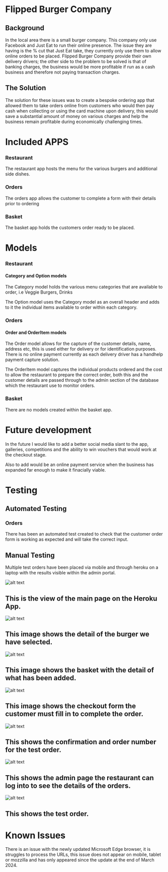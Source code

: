 

# Flipped Burger Company 

## Background

In the local area there is a small burger company. This company only use Facebook and Just Eat to run their online presence. The issue they are having is the % cut that Just Eat take, they currently only use them to allow online orders to be placed. Flipped Burger Company provide their own delivery drivers; the other side to the problem to be solved is that of banking charges, the business would be more profitable if run as a cash business and therefore not paying transaction charges.

## The Solution

The solution for these issues was to create a bespoke ordering app that allowed them to take orders online from customers who would then pay cash when collecting or using the card machine upon delivery, this would save a substantial amount of money on various charges and help the business remain profitable during economically challenging times.

# Included APPS

### Restaurant 

The restaurant app hosts the menu for the various burgers and additional side dishes.

### Orders

The orders app allows the customer to complete a form with their details prior to ordering
### Basket

The basket app holds the customers order ready to be placed.

# Models

### Restaurant

#### Category and Option models

The Category model holds the various menu categories that are available to order, i.e Veggie Burgers, Drinks

The Option model uses the Category model as an overall header and adds to it the individual items available to order within each category.

### Orders

#### Order and OrderItem models

The Order model allows for the capture of the customer details, name, address etc, this is used either for delivery or for identification purposes. There is no online payment currently as each delivery driver has a handhelp payment capture solution.

The OrderItem model captures the individual products ordered and the cost to allow the restaurant to prepare the correct order, both this and the customer details are passed through to the admin section of the database which the restaurant use to monitor orders.

### Basket

There are no models created within the basket app.



# Future development

In the future I would like to add a better social media slant to the app, galleries, competitions and the ability to win vouchers that would work at the checkout stage.

Also to add would be an online payment service when the business has expanded far enough to make it finacially viable.


# Testing 

## Automated Testing

### Orders

There has been an automated test created to check that the customer order form is working as expected and will take the correct input.

## Manual Testing

Multiple test orders have been placed via mobile and through heroku on a laptop with the results visible within the admin portal.

![alt text](image.png)

## This is the view of the main page on the Heroku App.

![alt text](image-1.png)

## This image shows the detail of the burger we have selected.

![alt text](image-2.png)

## This image shows the basket with the detail of what has been added.

![alt text](image-3.png)

## This image shows the checkout form the customer must fill in to complete the order.

![alt text](image-4.png)

## This shows the confirmation and order number for the test order.

![alt text](image-5.png)

## This shows the admin page the restaurant can log into to see the details of the orders.

![alt text](image-6.png)

## This shows the test order.



# Known Issues

There is an issue with the newly updated Microsoft Edge browser, it is struggles to process the URLs, this issue does not appear on mobile, tablet or mozzilla and has only appeared since the update at the end of March 2024.